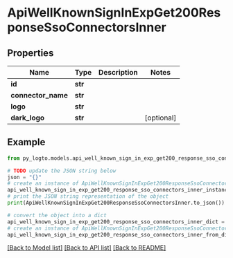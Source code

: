 # ApiWellKnownSignInExpGet200ResponseSsoConnectorsInner


## Properties

Name | Type | Description | Notes
------------ | ------------- | ------------- | -------------
**id** | **str** |  | 
**connector_name** | **str** |  | 
**logo** | **str** |  | 
**dark_logo** | **str** |  | [optional] 

## Example

```python
from py_logto.models.api_well_known_sign_in_exp_get200_response_sso_connectors_inner import ApiWellKnownSignInExpGet200ResponseSsoConnectorsInner

# TODO update the JSON string below
json = "{}"
# create an instance of ApiWellKnownSignInExpGet200ResponseSsoConnectorsInner from a JSON string
api_well_known_sign_in_exp_get200_response_sso_connectors_inner_instance = ApiWellKnownSignInExpGet200ResponseSsoConnectorsInner.from_json(json)
# print the JSON string representation of the object
print(ApiWellKnownSignInExpGet200ResponseSsoConnectorsInner.to_json())

# convert the object into a dict
api_well_known_sign_in_exp_get200_response_sso_connectors_inner_dict = api_well_known_sign_in_exp_get200_response_sso_connectors_inner_instance.to_dict()
# create an instance of ApiWellKnownSignInExpGet200ResponseSsoConnectorsInner from a dict
api_well_known_sign_in_exp_get200_response_sso_connectors_inner_from_dict = ApiWellKnownSignInExpGet200ResponseSsoConnectorsInner.from_dict(api_well_known_sign_in_exp_get200_response_sso_connectors_inner_dict)
```
[[Back to Model list]](../README.md#documentation-for-models) [[Back to API list]](../README.md#documentation-for-api-endpoints) [[Back to README]](../README.md)


